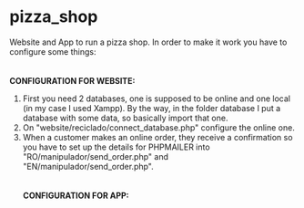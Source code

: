 # pizza_shop
Website and App to run a pizza shop.
In order to make it work you have to configure some things: <br/><br/><br/>
<b>CONFIGURATION FOR WEBSITE:</b>
1. First you need 2 databases, one is supposed to be online and one local (in my case I used Xampp). By the way, in the folder database I put a database with some data, so basically import that one.
2. On "website/reciclado/connect_database.php" configure the online one.
3. When a customer makes an online order, they receive a confirmation so you have to set up the details for PHPMAILER into
   "RO/manipulador/send_order.php" and "EN/manipulador/send_order.php". <br/><br/><br/>
   <b>CONFIGURATION FOR APP:</b>
